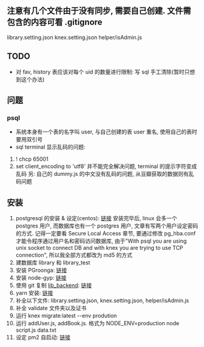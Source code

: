 ## 注意有几个文件由于没有同步, 需要自己创建. 文件需包含的内容可看 .gitignore

library.setting.json
knex.setting.json
helper/isAdmin.js

## TODO
- 对 fav, history 表应该对每个 uid 的数量进行限制: 写 sql 手工清除(暂时只想到这个办法)

## 问题
### psql
- 系统本身有一个表的名字叫 user, 与自己创建的表 user 重名, 使用自己的表时要用双引号
- sql terminal 显示乱码的问题:
1. \! chcp 65001
2. set client_encoding to 'utf8'
并不能完全解决问题, terminal 的提示字符变成乱码
另: 自己的 dummy.js 的中文没有乱码的问题, 从豆瓣获取的数据则有乱码问题


## 安装
1. postgresql 的安装 & 设定(centos): [链接](https://www.linode.com/docs/databases/postgresql/how-to-install-postgresql-relational-databases-on-centos-7/)
安装完毕后, linux 会多一个 postgres 用户, 而数据库也有一个 postgres 用户, 文章有写两个用户设定密码的方式.
记得一定要看 Secure Local Access 章节, 要通过修改 pg_hba.conf 才能令程序通过用户名和密码访问数据库, 由于"With psql you are using unix socket to connect DB and with knex you are trying to use TCP connection", 所以我全部方式都改为 md5 的方式
2. 建数据库 library 和 library_test
3. 安装 PGroonga: [链接](https://pgroonga.github.io/install/)
4. 安装 node-gyp: [链接](https://github.com/nodejs/node-gyp)
5. 使用 git 复制 [lib_backend](https://github.com/chenvan/lib_backend): [链接](https://help.github.com/articles/cloning-a-repository/)
6. yarn 安装: [链接](https://yarnpkg.com/en/docs/usage)
7. 补全以下文件: library.setting.json, knex.setting.json, helper/isAdmin.js
8. 补全 validate 文件夹以及证书
9. 运行 knex migrate:latest --env prodution
10. 运行 addUser.js, addBook.js. 格式为 NODE_ENV=production node script.js data.txt
11. 设定 pm2 自启动: [链接](https://pm2.io/doc/en/runtime/guide/startup-hook/)


